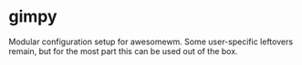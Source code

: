 # gimpy
Modular configuration setup for awesomewm. Some user-specific leftovers remain, but for the most part this can be used out of the box. 
